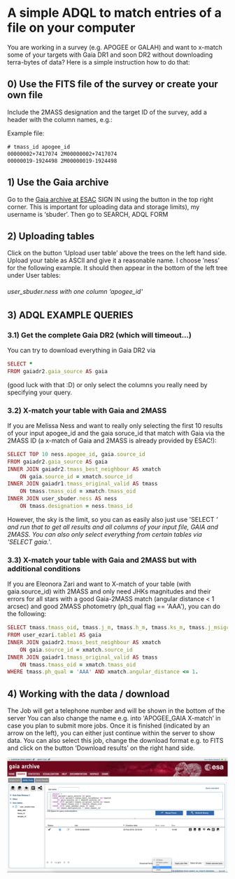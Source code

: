 # A simple ADQL to match entries of a file on your computer

You are working in a survey (e.g. APOGEE or GALAH) and want to x-match some of your targets with Gaia DR1 and soon DR2 without downloading terra-bytes of data? Here is a simple instruction how to do that:

## 0) Use the FITS file of the survey or create your own file

Include the 2MASS designation and the target ID of the survey, add a header with the column names, e.g.:

Example file:
```
# tmass_id apogee_id
00000002+7417074 2M00000002+7417074
00000019-1924498 2M00000019-1924498
```

## 1) Use the Gaia archive
Go to the [Gaia archive at ESAC](https://gea.esac.esa.int/archive/)
SIGN IN using the button in the top right corner.
This is important for uploading data and storage limits), my username is ‘sbuder’.
Then go to SEARCH, ADQL FORM

## 2) Uploading tables
Click on the button ‘Upload user table’ above the trees on the left hand side.
Upload your table as ASCII and give it a reasonable name. 
I choose ’ness’ for the following example. 
It should then appear in the bottom of the left tree under User tables:
###### user_sbuder.ness with one column ‘apogee_id'

## 3) ADQL EXAMPLE QUERIES

### 3.1) Get the complete Gaia DR2 (which will timeout...)

You can try to download everything in Gaia DR2 via
```ruby
SELECT *
FROM gaiadr2.gaia_source AS gaia
```
(good luck with that :D) or only select the columns you really need by specifying your query.

### 3.2) X-match your table with Gaia and 2MASS

If you are Melissa Ness and want to really only selecting the first 10 results of your input apogee_id and the gaia soruce_id that match with Gaia via the 2MASS ID (a x-match of Gaia and 2MASS is already provided by ESAC!):

```ruby
SELECT TOP 10 ness.apogee_id, gaia.source_id
FROM gaiadr2.gaia_source AS gaia
INNER JOIN gaiadr2.tmass_best_neighbour AS xmatch
	ON gaia.source_id = xmatch.source_id
INNER JOIN gaiadr1.tmass_original_valid AS tmass
	ON tmass.tmass_oid = xmatch.tmass_oid
INNER JOIN user_sbuder.ness AS ness
	ON tmass.designation = ness.tmass_id
```

However, the sky is the limit, so you can as easily also just use 'SELECT *’ 
and run that to get all results and all columns of your input file, GAIA and 2MASS. You can also only select everything from certain tables via 'SELECT gaia.*'.

### 3.3) X-match your table with Gaia and 2MASS but with additional conditions

If you are Eleonora Zari and want to X-match of your table (with gaia.source_id) with 2MASS and only need JHKs magnitudes and their errors for all stars with a good Gaia-2MASS match (angular distance < 1 arcsec) and good 2MASS photometry (ph_qual flag == 'AAA'), you can do the following:

```ruby
SELECT tmass.tmass_oid, tmass.j_m, tmass.h_m, tmass.ks_m, tmass.j_msigcom, tmass.h_msigcom, tmass.ks_msigcom 
FROM user_ezari.table1 AS gaia
INNER JOIN gaiadr2.tmass_best_neighbour AS xmatch
	ON gaia.source_id = xmatch.source_id
INNER JOIN gaiadr1.tmass_original_valid AS tmass
	ON tmass.tmass_oid = xmatch.tmass_oid
WHERE tmass.ph_qual = 'AAA' AND xmatch.angular_distance <= 1.
```

## 4) Working with the data / download
The Job will get a telephone number and will be shown in the bottom of the server
You can also change the name e.g. into 'APOGEE_GAIA X-match’ in case you plan to submit more jobs. 
Once it is finished (indicated by an arrow on the left), you can either just continue within the server to show data.
You can also select this job, change the download format e.g. to FITS and click on the button ‘Download results’ on the right hand side.

![alt text](ADQL_screenshot.png "Screenshot of Gaia archive")
